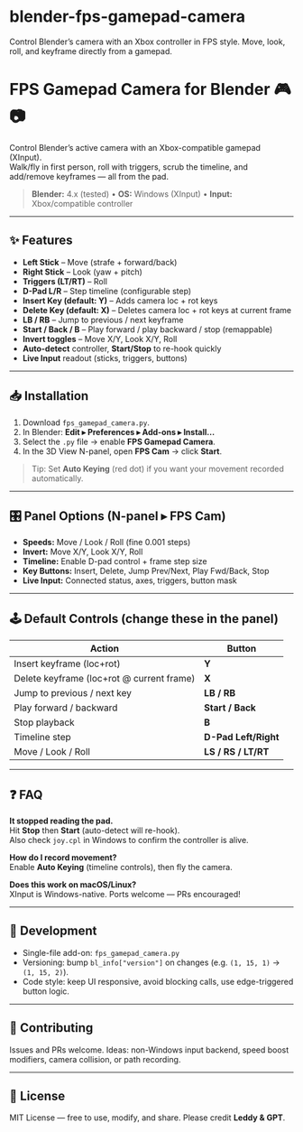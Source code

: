 # blender-fps-gamepad-camera
Control Blender’s camera with an Xbox controller in FPS style. Move, look, roll, and keyframe directly from a gamepad.
# FPS Gamepad Camera for Blender 🎮📷

Control Blender’s active camera with an Xbox-compatible gamepad (XInput).  
Walk/fly in first person, roll with triggers, scrub the timeline, and add/remove keyframes — all from the pad.

> **Blender:** 4.x (tested) • **OS:** Windows (XInput) • **Input:** Xbox/compatible controller

---

## ✨ Features

- **Left Stick** – Move (strafe + forward/back)  
- **Right Stick** – Look (yaw + pitch)  
- **Triggers (LT/RT)** – Roll  
- **D-Pad L/R** – Step timeline (configurable step)  
- **Insert Key (default: Y)** – Adds camera loc + rot keys  
- **Delete Key (default: X)** – Deletes camera loc + rot keys at current frame  
- **LB / RB** – Jump to previous / next keyframe  
- **Start / Back / B** – Play forward / play backward / stop (remappable)  
- **Invert toggles** – Move X/Y, Look X/Y, Roll  
- **Auto-detect** controller, **Start/Stop** to re-hook quickly  
- **Live Input** readout (sticks, triggers, buttons)

---

## 📥 Installation

1. Download `fps_gamepad_camera.py`.  
2. In Blender: **Edit ▸ Preferences ▸ Add-ons ▸ Install…**  
3. Select the `.py` file → enable **FPS Gamepad Camera**.  
4. In the 3D View N-panel, open **FPS Cam** → click **Start**.

> Tip: Set **Auto Keying** (red dot) if you want your movement recorded automatically.

---

## 🎛️ Panel Options (N-panel ▸ FPS Cam)

- **Speeds:** Move / Look / Roll (fine 0.001 steps)  
- **Invert:** Move X/Y, Look X/Y, Roll  
- **Timeline:** Enable D-pad control + frame step size  
- **Key Buttons:** Insert, Delete, Jump Prev/Next, Play Fwd/Back, Stop  
- **Live Input:** Connected status, axes, triggers, button mask

---

## 🕹 Default Controls (change these in the panel)

| Action | Button |
|---|---|
| Insert keyframe (loc+rot) | **Y** |
| Delete keyframe (loc+rot @ current frame) | **X** |
| Jump to previous / next key | **LB / RB** |
| Play forward / backward | **Start / Back** |
| Stop playback | **B** |
| Timeline step | **D-Pad Left/Right** |
| Move / Look / Roll | **LS / RS / LT/RT** |

---

## ❓ FAQ

**It stopped reading the pad.**  
Hit **Stop** then **Start** (auto-detect will re-hook).  
Also check `joy.cpl` in Windows to confirm the controller is alive.

**How do I record movement?**  
Enable **Auto Keying** (timeline controls), then fly the camera.

**Does this work on macOS/Linux?**  
XInput is Windows-native. Ports welcome — PRs encouraged!

---

## 🧰 Development

- Single-file add-on: `fps_gamepad_camera.py`
- Versioning: bump `bl_info["version"]` on changes (e.g. `(1, 15, 1)` → `(1, 15, 2)`).
- Code style: keep UI responsive, avoid blocking calls, use edge-triggered button logic.

---

## 🤝 Contributing

Issues and PRs welcome. Ideas: non-Windows input backend, speed boost modifiers, camera collision, or path recording.

---

## 📜 License

MIT License — free to use, modify, and share. Please credit **Leddy & GPT**.

